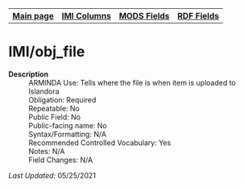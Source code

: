 <!DOCTYPE html>
<html>

<body>
<table style="width:100%">
  <tr>
    <th><a href="index.md">Main page</a></th>
	<th><a href="IMI.md">IMI Columns</a></th>
    <th><a href="MODS.md">MODS Fields</a></th>
    <th><a href="RDF.md">RDF Fields</a></th>
  </tr>
</table>

<h1>IMI/obj_file</h1>
<dl>
  <dt><b>Description</b></dt>
  <dd>ARMINDA Use: Tells where the file is when item is uploaded to Islandora </dd>
  <dd>Obligation: Required</dd>
  <dd>Repeatable: No</dd>
  <dd>Public Field: No</dd>
  <dd>Public-facing name: No</dd>
  <dd>Syntax/Formatting: N/A</dd>
  <dd>Recommended Controlled Vocabulary: Yes</dd>
  <dd>Notes: N/A</dd>
  <dd>Field Changes: N/A</dd>
</dl>
<p><i>Last Updated: </i>05/25/2021</p>
</body>
</html>